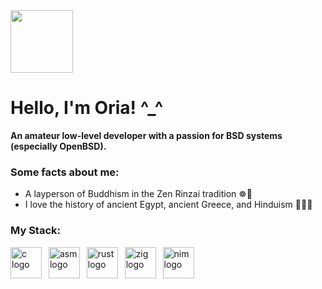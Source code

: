 <div align="left">
  <img height="100" src="https://camo.githubusercontent.com/970689669f541c4ea9d76dd708902a02b5dbd36b232280bc64096fc3861591d8/68747470733a2f2f7765622e617263686976652e6f72672f7765622f323031393132323231313430343569665f2f687474703a2f2f7777772e6f70656e6273642e6f72672f6172742f70756666792f7075666c6f676831303030583234382e676966"/>
</div>

# Hello, I'm Oria! ^_^

**An amateur low-level developer with a passion for BSD systems (especially OpenBSD).**

### Some facts about me:
* A layperson of Buddhism in the Zen Rinzai tradition ☸️🧘
* I love the history of ancient Egypt, ancient Greece, and Hinduism 📜🏺🙏

### My Stack:

<div align="left">
  <img src="https://skillicons.dev/icons?i=c" height="50" alt="c logo"  />
  <img width="3" />
  <img src="https://go-skill-icons.vercel.app/api/icons?i=assembly" height="50" alt="asm logo"  />
  <img width="3" />
  <img src="https://skillicons.dev/icons?i=rust" height="50" alt="rust logo"  />
  <img width="3" />
  <img src="https://skillicons.dev/icons?i=zig" height="50" alt="zig logo"  />
  <img width="3" />
  <img src="https://skillicons.dev/icons?i=nim" height="50" alt="nim logo"  />
</div>
